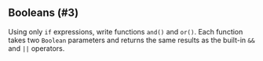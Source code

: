 ## Booleans (#3)

Using only `if` expressions, write functions `and()` and `or()`. Each function
takes two `Boolean` parameters and returns the same results as the built-in `&&`
and `||` operators.